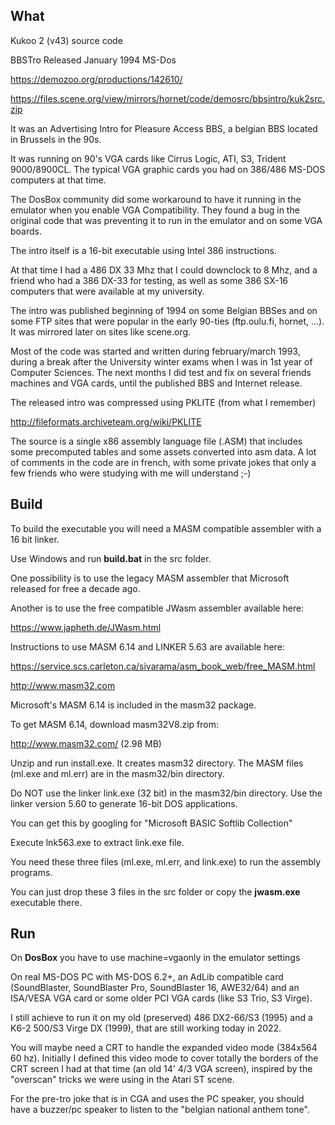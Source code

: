 What
----

Kukoo 2 (v43) source code

BBSTro
Released January 1994
MS-Dos

https://demozoo.org/productions/142610/

https://files.scene.org/view/mirrors/hornet/code/demosrc/bbsintro/kuk2src.zip

It was an Advertising Intro for Pleasure Access BBS, a belgian BBS located in Brussels in the 90s.

It was running on 90's VGA cards like Cirrus Logic, ATI, S3, Trident 9000/8900CL.  The typical 
VGA graphic cards you had on 386/486 MS-DOS computers at that time.

The DosBox community did some workaround to have it running in the emulator when you enable VGA Compatibility.
They found a bug in the original code that was preventing it to run in the emulator and on some VGA boards.

The intro itself is a 16-bit executable using Intel 386 instructions.  

At that time I had a 486 DX 33 Mhz that I could downclock to 8 Mhz, and a friend who had a 386 DX-33 for testing, 
as well as some 386 SX-16 computers that were available at my university.

The intro was published beginning of 1994 on some Belgian BBSes and on some FTP sites that were popular in the 
early 90-ties (ftp.oulu.fi, hornet, ...).  It was mirrored later on sites like scene.org.

Most of the code was started and written during february/march 1993, during a break after the University winter exams 
when I was in 1st year of Computer Sciences.  The next months I did test and fix on several friends machines and 
VGA cards, until the published BBS and Internet release.

The released intro was compressed using PKLITE (from what I remember)

http://fileformats.archiveteam.org/wiki/PKLITE

The source is a single x86 assembly language file (.ASM) that includes some precomputed tables and some assets
converted into asm data.  A lot of comments in the code are in french, with some private jokes that only a few
friends who were studying with me will understand ;-)

Build
-----

To build the executable you will need a MASM compatible assembler with a 16 bit linker.

Use Windows and run **build.bat** in the src folder.

One possibility is to use the legacy MASM assembler that Microsoft released for free a decade ago.

Another is to use the free compatible JWasm assembler available here: 

https://www.japheth.de/JWasm.html

Instructions to use MASM 6.14 and LINKER 5.63 are available here:

https://service.scs.carleton.ca/sivarama/asm_book_web/free_MASM.html

http://www.masm32.com

Microsoft's MASM 6.14 is included in the masm32 package.

To get MASM 6.14, download masm32V8.zip from:

http://www.masm32.com/ (2.98 MB)

Unzip and run install.exe. It creates masm32 directory. 
The MASM files (ml.exe and ml.err) are in the masm32/bin directory.

Do NOT use the linker link.exe (32 bit) in the masm32/bin directory. 
Use the linker version 5.60 to generate 16-bit DOS applications. 

You can get this by googling for "Microsoft BASIC Softlib Collection"

Execute lnk563.exe to extract link.exe file.

You need these three files (ml.exe, ml.err, and link.exe) to run the assembly programs. 

You can just drop these 3 files in the src folder or copy the **jwasm.exe** executable there.


Run
---

On **DosBox** you have to use machine=vgaonly in the emulator settings

On real MS-DOS PC with MS-DOS 6.2+, an AdLib compatible card (SoundBlaster, SoundBlaster Pro, SoundBlaster 16, AWE32/64)
and an ISA/VESA VGA card or some older PCI VGA cards (like S3 Trio, S3 Virge).

I still achieve to run it on my old (preserved) 486 DX2-66/S3 (1995) and a K6-2 500/S3 Virge DX (1999), that are still working 
today in 2022.

You will maybe need a CRT to handle the expanded video mode (384x564 60 hz). Initially I defined this video mode
to cover totally the borders of the CRT screen I had at that time (an old 14' 4/3 VGA screen), inspired by the 
"overscan" tricks we were using in the Atari ST scene.

For the pre-tro joke that is in CGA and uses the PC speaker, you should have a buzzer/pc speaker to listen to the 
"belgian national anthem tone".




